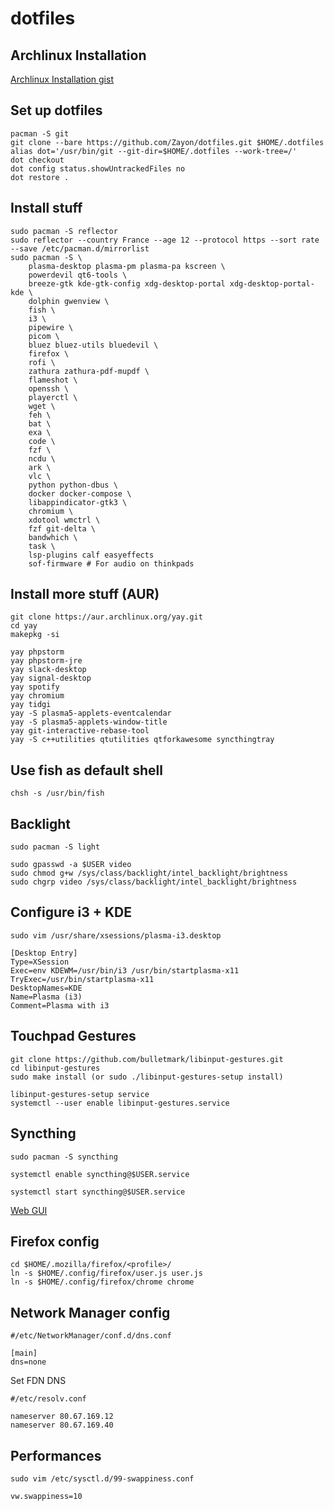 # dotfiles

## Archlinux Installation

[Archlinux Installation gist](https://gist.github.com/Zayon/afc3d9fd83cbfc6e63ded6887eb9b5fc)

## Set up dotfiles

```
pacman -S git
git clone --bare https://github.com/Zayon/dotfiles.git $HOME/.dotfiles
alias dot='/usr/bin/git --git-dir=$HOME/.dotfiles --work-tree=/'
dot checkout
dot config status.showUntrackedFiles no
dot restore .
```

## Install stuff

```
sudo pacman -S reflector
sudo reflector --country France --age 12 --protocol https --sort rate --save /etc/pacman.d/mirrorlist
sudo pacman -S \
    plasma-desktop plasma-pm plasma-pa kscreen \
    powerdevil qt6-tools \
    breeze-gtk kde-gtk-config xdg-desktop-portal xdg-desktop-portal-kde \
    dolphin gwenview \
    fish \
    i3 \
    pipewire \
    picom \
    bluez bluez-utils bluedevil \
    firefox \
    rofi \
    zathura zathura-pdf-mupdf \
    flameshot \
    openssh \
    playerctl \
    wget \
    feh \
    bat \
    exa \
    code \
    fzf \
    ncdu \
    ark \
    vlc \
    python python-dbus \
    docker docker-compose \
    libappindicator-gtk3 \
    chromium \
    xdotool wmctrl \
    fzf git-delta \
    bandwhich \
    task \
    lsp-plugins calf easyeffects
    sof-firmware # For audio on thinkpads
```

## Install more stuff (AUR)
```
git clone https://aur.archlinux.org/yay.git
cd yay
makepkg -si

yay phpstorm
yay phpstorm-jre
yay slack-desktop
yay signal-desktop
yay spotify
yay chromium
yay tidgi
yay -S plasma5-applets-eventcalendar
yay -S plasma5-applets-window-title
yay git-interactive-rebase-tool
yay -S c++utilities qtutilities qtforkawesome syncthingtray
```

## Use fish as default shell
`chsh -s /usr/bin/fish`

## Backlight

```
sudo pacman -S light

sudo gpasswd -a $USER video
sudo chmod g+w /sys/class/backlight/intel_backlight/brightness
sudo chgrp video /sys/class/backlight/intel_backlight/brightness
```

## Configure i3 + KDE

`sudo vim /usr/share/xsessions/plasma-i3.desktop`

```
[Desktop Entry]
Type=XSession
Exec=env KDEWM=/usr/bin/i3 /usr/bin/startplasma-x11
TryExec=/usr/bin/startplasma-x11
DesktopNames=KDE
Name=Plasma (i3)
Comment=Plasma with i3
```


## Touchpad Gestures

```
git clone https://github.com/bulletmark/libinput-gestures.git
cd libinput-gestures
sudo make install (or sudo ./libinput-gestures-setup install)

libinput-gestures-setup service
systemctl --user enable libinput-gestures.service
```



## Syncthing

`sudo pacman -S syncthing`

`systemctl enable syncthing@$USER.service`

`systemctl start syncthing@$USER.service`

[Web GUI](http://127.0.0.1:8384/#)


## Firefox config

```
cd $HOME/.mozilla/firefox/<profile>/
ln -s $HOME/.config/firefox/user.js user.js
ln -s $HOME/.config/firefox/chrome chrome
```

## Network Manager config

```
#/etc/NetworkManager/conf.d/dns.conf

[main]
dns=none
```

Set FDN DNS

```
#/etc/resolv.conf

nameserver 80.67.169.12
nameserver 80.67.169.40
```

## Performances

`sudo vim /etc/sysctl.d/99-swappiness.conf`

```
vw.swappiness=10
```
